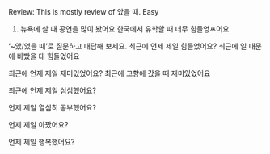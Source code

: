 Review:
This is mostly review of 았을 때. Easy

1. 뉴욕에 살 때 공연을 많이 봤어요
   한국에서 유학할 때 너무 힘들엉ㅆ어요

‘~았/었을 때’로 질문하고 대답해 보세요.
최근에 언제 제일 힘들었어요?
최근에 일 대문에 바빴을 대 힘들었어요

최근에 언제 제일 재미있었어요?
최근에 고향에 갔을 때 재미있었어요

최근에 언제 제일 심심했어요?

언제 제일 열심히 공부했어요?

언제 제일 아팠어요?

언제 제일 행복했어요?
